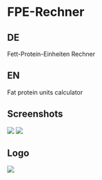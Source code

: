 # FPE-Rechner
## DE
Fett-Protein-Einheiten Rechner

## EN
Fat protein units calculator

## Screenshots
<img src="http://www.bilder-upload.eu/thumb/aae5dd-1475699771.png" />
<img src="http://www.bilder-upload.eu/thumb/cbf451-1475699977.png" />


## Logo
<img src="http://www.bilder-upload.eu/thumb/5ca473-1474374895.png" />
